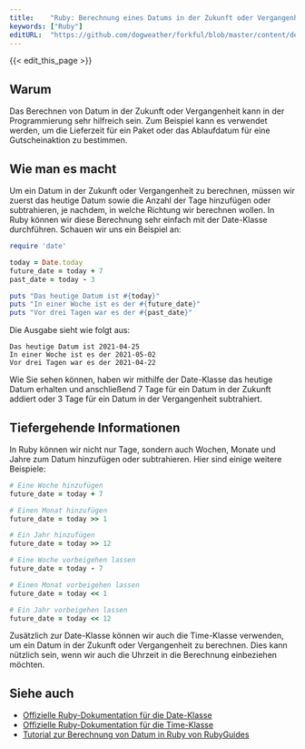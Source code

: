 ```yaml
---
title:    "Ruby: Berechnung eines Datums in der Zukunft oder Vergangenheit"
keywords: ["Ruby"]
editURL:  "https://github.com/dogweather/forkful/blob/master/content/de/ruby/calculating-a-date-in-the-future-or-past.md"
---
```


{{< edit_this_page >}}

## Warum

Das Berechnen von Datum in der Zukunft oder Vergangenheit kann in der Programmierung sehr hilfreich sein. Zum Beispiel kann es verwendet werden, um die Lieferzeit für ein Paket oder das Ablaufdatum für eine Gutscheinaktion zu bestimmen.

## Wie man es macht

Um ein Datum in der Zukunft oder Vergangenheit zu berechnen, müssen wir zuerst das heutige Datum sowie die Anzahl der Tage hinzufügen oder subtrahieren, je nachdem, in welche Richtung wir berechnen wollen. In Ruby können wir diese Berechnung sehr einfach mit der Date-Klasse durchführen. Schauen wir uns ein Beispiel an:

```Ruby
require 'date'

today = Date.today
future_date = today + 7
past_date = today - 3

puts "Das heutige Datum ist #{today}"
puts "In einer Woche ist es der #{future_date}"
puts "Vor drei Tagen war es der #{past_date}"
```

Die Ausgabe sieht wie folgt aus:

```
Das heutige Datum ist 2021-04-25
In einer Woche ist es der 2021-05-02
Vor drei Tagen war es der 2021-04-22
```

Wie Sie sehen können, haben wir mithilfe der Date-Klasse das heutige Datum erhalten und anschließend 7 Tage für ein Datum in der Zukunft addiert oder 3 Tage für ein Datum in der Vergangenheit subtrahiert.

## Tiefergehende Informationen

In Ruby können wir nicht nur Tage, sondern auch Wochen, Monate und Jahre zum Datum hinzufügen oder subtrahieren. Hier sind einige weitere Beispiele:

```Ruby
# Eine Woche hinzufügen
future_date = today + 7

# Einen Monat hinzufügen
future_date = today >> 1

# Ein Jahr hinzufügen
future_date = today >> 12

# Eine Woche vorbeigehen lassen
future_date = today - 7

# Einen Monat vorbeigehen lassen
future_date = today << 1

# Ein Jahr vorbeigehen lassen
future_date = today << 12
```

Zusätzlich zur Date-Klasse können wir auch die Time-Klasse verwenden, um ein Datum in der Zukunft oder Vergangenheit zu berechnen. Dies kann nützlich sein, wenn wir auch die Uhrzeit in die Berechnung einbeziehen möchten.

## Siehe auch

- [Offizielle Ruby-Dokumentation für die Date-Klasse](https://ruby-doc.org/stdlib-2.7.1/libdoc/date/rdoc/Date.html)
- [Offizielle Ruby-Dokumentation für die Time-Klasse](https://ruby-doc.org/core-2.7.1/Time.html)
- [Tutorial zur Berechnung von Datum in Ruby von RubyGuides](https://www.rubyguides.com/2019/10/ruby-date-add/)